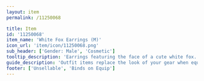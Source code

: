 ```yaml
---
layout: item
permalink: /11250068

title: Item
id: '11250068'
item_name: 'White Fox Earrings (M)'
icon_url: 'item/icon/11250068.png'
sub_header: ['Gender: Male', 'Cosmetic']
tooltip_description: 'Earrings featuring the face of a cute white fox. Crafted with great care, you can almost feel the boundless spirit of the legendary white fox.'
guide_description: 'Outfit items replace the look of your gear when equipped.'
footer: ['Unsellable', 'Binds on Equip']
---
```

